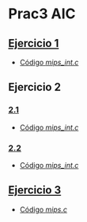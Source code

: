 # Prac3 AIC 
## [Ejercicio 1](https://htmlpreview.github.io/?https://github.com/YdavPacat/ETSINF3/blob/main/AIC/prac3/ejercicio1.htm)

- [Código *mips_int.c*](https://github.com/YdavPacat/ETSINF3/blob/main/AIC/prac3/mips_int.c#L720)

## Ejercicio 2

### [2.1](https://htmlpreview.github.io/?https://github.com/YdavPacat/ETSINF3/blob/main/AIC/prac3/ejercicio2.htm)

- [Código *mips_int.c*](https://github.com/YdavPacat/ETSINF3/blob/main/AIC/prac3/mips_int.c#L707)

### [2.2](https://htmlpreview.github.io/?https://github.com/YdavPacat/ETSINF3/blob/main/AIC/prac3/ejercicio2-2.htm)

- [Código *mips_int.c*](https://github.com/YdavPacat/ETSINF3/blob/main/AIC/prac3/mips_int.c#L776)

## [Ejercicio 3](https://htmlpreview.github.io/?https://github.com/YdavPacat/ETSINF3/blob/main/AIC/prac3/ejercicio3.htm)

- [Código *mips.c*](https://github.com/YdavPacat/ETSINF3/blob/main/AIC/prac3/mips.c#L117-L126)
